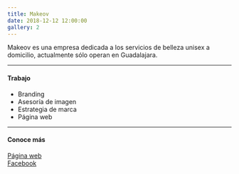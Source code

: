 ```yaml
---
title: Makeov
date: 2018-12-12 12:00:00
gallery: 2
---
```

Makeov es una empresa dedicada a los servicios de belleza unisex a domicilio, actualmente sólo operan en Guadalajara.

---

#### Trabajo
- Branding
- Asesoría de imagen
- Estrategia de marca
- Página web

---

#### Conoce más
[Página web](http://makeov.com)  
[Facebook](https://www.fb.me/MakeovGDL/)
